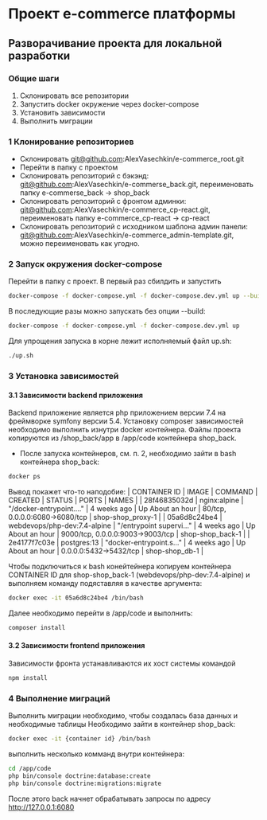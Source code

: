# Проект e-commerce платформы

## Разворачивание проекта для локальной разработки

### Общие шаги
1. Склонировать все репозитории
2. Запустить docker окружение через docker-compose
3. Установить зависимости
4. Выполнить миграции

### 1 Клонирование репозиториев
- Склонировать git@github.com:AlexVasechkin/e-commerce_root.git
- Перейти в папку с проектом
- Склонировать репозиторий с бэкэнд: git@github.com:AlexVasechkin/e-commerse_back.git, переименовать папку e-commerse_back -> shop_back
- Склонировать репозиторий с фронтом админки: git@github.com:AlexVasechkin/e-commerce_cp-react.git, переименовать папку e-commerce_cp-react -> cp-react
- Склонировать репозиторий с исходником шаблона админ панели: git@github.com:AlexVasechkin/e-commerce_admin-template.git, можно переименовать как угодно.

### 2 Запуск окружения docker-compose
Перейти в папку с проект.
В первый раз сбилдить и запустить
```sh
docker-compose -f docker-compose.yml -f docker-compose.dev.yml up --build
```

В последующие разы можно запускать без опции --build:
```sh
docker-compose -f docker-compose.yml -f docker-compose.dev.yml up
```

Для упрощения запуска в корне лежит исполняемый файл up.sh:
```sh
./up.sh
```

### 3 Установка зависимостей
#### 3.1 Зависимости backend приложения
Backend приложение является php приложением версии 7.4 на фреймворке symfony версии 5.4.
Установку composer зависимостей необходимо выполнить изнутри docker контейнера. Файлы проекта копируются из /shop_back/app в /app/code контейнера shop_back.
- После запуска контейнеров, см. п. 2, необходимо зайти в bash контейнера shop_back:
```sh
docker ps
```
Вывод покажет что-то наподобие:
| CONTAINER ID | IMAGE | COMMAND | CREATED | STATUS | PORTS | NAMES |
| 28f46835032d | nginx:alpine | "/docker-entrypoint.…" | 4 weeks ago | Up About an hour | 80/tcp, 0.0.0.0:6080->6080/tcp | shop-shop_proxy-1 |
| 05a6d8c24be4 | webdevops/php-dev:7.4-alpine | "/entrypoint supervi…" | 4 weeks ago | Up About an hour | 9000/tcp, 0.0.0.0:9003->9003/tcp | shop-shop_back-1 |
| 2e4177f7c03e |  postgres:13 | "docker-entrypoint.s…" | 4 weeks ago | Up About an hour | 0.0.0.0:5432->5432/tcp | shop-shop_db-1 |

Чтобы подключиться к bash конейтейнера копируем контейнера CONTAINER ID для shop-shop_back-1 (webdevops/php-dev:7.4-alpine) и выполняем команду подяставляя в качестве аргумента:
```sh
docker exec -it 05a6d8c24be4 /bin/bash
```

Далее необходимо перейти в /app/code и выполнить:
```sh
composer install
```

#### 3.2 Зависимости frontend приложения
Зависимости фронта устанавливаются их хост системы командой
```sh
npm install
```

### 4 Выполнение миграций
Выполнить миграции необходимо, чтобы создалась база данных и необходимые таблицы
Необходимо зайти в контейнер shop_back:
```sh
docker exec -it {container id} /bin/bash
```

выполнить несколько комманд внутри контейнера:
```sh
cd /app/code
php bin/console doctrine:database:create
php bin/console doctrine:migrations:migrate
```

После этого back начнет обрабатывать запросы по адресу http://127.0.0.1:6080
